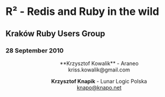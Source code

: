 # R² - Redis and Ruby in the wild 

## Kraków Ruby Users Group 
### 28 September 2010

<center>
  **Krzysztof Kowalik** - Araneo <br />
  kriss.kowalik@gmail.com

  **Krzysztof Knapik** - Lunar Logic Polska <br />
  knapo@knapo.net
</center>

